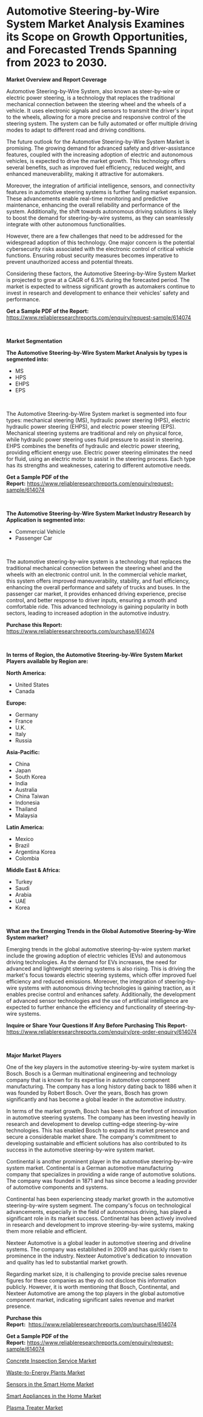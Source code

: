 <p><h1>Automotive Steering-by-Wire System Market Analysis Examines its Scope on Growth Opportunities, and Forecasted Trends Spanning from 2023 to 2030.</h1></p><p><strong>Market Overview and Report Coverage</strong></p>
<p><p>Automotive Steering-by-Wire System, also known as steer-by-wire or electric power steering, is a technology that replaces the traditional mechanical connection between the steering wheel and the wheels of a vehicle. It uses electronic signals and sensors to transmit the driver's input to the wheels, allowing for a more precise and responsive control of the steering system. The system can be fully automated or offer multiple driving modes to adapt to different road and driving conditions.</p><p>The future outlook for the Automotive Steering-by-Wire System Market is promising. The growing demand for advanced safety and driver-assistance features, coupled with the increasing adoption of electric and autonomous vehicles, is expected to drive the market growth. This technology offers several benefits, such as improved fuel efficiency, reduced weight, and enhanced maneuverability, making it attractive for automakers.</p><p>Moreover, the integration of artificial intelligence, sensors, and connectivity features in automotive steering systems is further fueling market expansion. These advancements enable real-time monitoring and predictive maintenance, enhancing the overall reliability and performance of the system. Additionally, the shift towards autonomous driving solutions is likely to boost the demand for steering-by-wire systems, as they can seamlessly integrate with other autonomous functionalities.</p><p>However, there are a few challenges that need to be addressed for the widespread adoption of this technology. One major concern is the potential cybersecurity risks associated with the electronic control of critical vehicle functions. Ensuring robust security measures becomes imperative to prevent unauthorized access and potential threats.</p><p>Considering these factors, the Automotive Steering-by-Wire System Market is projected to grow at a CAGR of 6.3% during the forecasted period. The market is expected to witness significant growth as automakers continue to invest in research and development to enhance their vehicles' safety and performance.</p></p>
<p><strong>Get a Sample PDF of the Report:</strong> <a href="https://www.reliableresearchreports.com/enquiry/request-sample/614074">https://www.reliableresearchreports.com/enquiry/request-sample/614074</a></p>
<p>&nbsp;</p>
<p><strong>Market Segmentation</strong></p>
<p><strong>The Automotive Steering-by-Wire System Market Analysis by types is segmented into:</strong></p>
<p><ul><li>MS</li><li>HPS</li><li>EHPS</li><li>EPS</li></ul></p>
<p>&nbsp;</p>
<p><p>The Automotive Steering-by-Wire System market is segmented into four types: mechanical steering (MS), hydraulic power steering (HPS), electric hydraulic power steering (EHPS), and electric power steering (EPS). Mechanical steering systems are traditional and rely on physical force, while hydraulic power steering uses fluid pressure to assist in steering. EHPS combines the benefits of hydraulic and electric power steering, providing efficient energy use. Electric power steering eliminates the need for fluid, using an electric motor to assist in the steering process. Each type has its strengths and weaknesses, catering to different automotive needs.</p></p>
<p><strong>Get a Sample PDF of the Report:</strong>&nbsp;<a href="https://www.reliableresearchreports.com/enquiry/request-sample/614074">https://www.reliableresearchreports.com/enquiry/request-sample/614074</a></p>
<p>&nbsp;</p>
<p><strong>The Automotive Steering-by-Wire System Market Industry Research by Application is segmented into:</strong></p>
<p><ul><li>Commercial Vehicle</li><li>Passenger Car</li></ul></p>
<p>&nbsp;</p>
<p><p>The automotive steering-by-wire system is a technology that replaces the traditional mechanical connection between the steering wheel and the wheels with an electronic control unit. In the commercial vehicle market, this system offers improved maneuverability, stability, and fuel efficiency, enhancing the overall performance and safety of trucks and buses. In the passenger car market, it provides enhanced driving experience, precise control, and better response to driver inputs, ensuring a smooth and comfortable ride. This advanced technology is gaining popularity in both sectors, leading to increased adoption in the automotive industry.</p></p>
<p><strong>Purchase this Report:</strong>&nbsp; <a href="https://www.reliableresearchreports.com/purchase/614074">https://www.reliableresearchreports.com/purchase/614074</a></p>
<p>&nbsp;</p>
<p><strong>In terms of Region, the Automotive Steering-by-Wire System Market Players available by Region are:</strong></p>
<p>
    <p> <strong> North America: </strong>
        <ul>
            <li>United States</li>
            <li>Canada</li>
        </ul>
        </p> 
    <p> <strong> Europe: </strong>
        <ul>
            <li>Germany</li>
            <li>France</li>
            <li>U.K.</li>
            <li>Italy</li>
            <li>Russia</li>
        </ul>
        </p> 
    <p> <strong> Asia-Pacific: </strong>
        <ul>
            <li>China</li>
            <li>Japan</li>
            <li>South Korea</li>
            <li>India</li>
            <li>Australia</li>
            <li>China Taiwan</li>
            <li>Indonesia</li>
            <li>Thailand</li>
            <li>Malaysia</li>
        </ul>
        </p> 
    <p> <strong> Latin America: </strong>
        <ul>
            <li>Mexico</li>
            <li>Brazil</li>
            <li>Argentina Korea</li>
            <li>Colombia</li>
        </ul>
        </p> 
    <p> <strong> Middle East & Africa: </strong>
        <ul>
            <li>Turkey</li>
            <li>Saudi</li>
            <li>Arabia</li>
            <li>UAE</li>
            <li>Korea</li>
        </ul>
    </p>
    </p>
<p>&nbsp;</p>
<p><strong>What are the Emerging Trends in the Global Automotive Steering-by-Wire System market?</strong></p>
<p><p>Emerging trends in the global automotive steering-by-wire system market include the growing adoption of electric vehicles (EVs) and autonomous driving technologies. As the demand for EVs increases, the need for advanced and lightweight steering systems is also rising. This is driving the market's focus towards electric steering systems, which offer improved fuel efficiency and reduced emissions. Moreover, the integration of steering-by-wire systems with autonomous driving technologies is gaining traction, as it enables precise control and enhances safety. Additionally, the development of advanced sensor technologies and the use of artificial intelligence are expected to further enhance the efficiency and functionality of steering-by-wire systems.</p></p>
<p><strong>Inquire or Share Your Questions If Any Before Purchasing This Report</strong>- <a href="https://www.reliableresearchreports.com/enquiry/pre-order-enquiry/614074">https://www.reliableresearchreports.com/enquiry/pre-order-enquiry/614074</a></p>
<p>&nbsp;</p>
<p><strong>Major Market Players</strong></p>
<p><p>One of the key players in the automotive steering-by-wire system market is Bosch. Bosch is a German multinational engineering and technology company that is known for its expertise in automotive component manufacturing. The company has a long history dating back to 1886 when it was founded by Robert Bosch. Over the years, Bosch has grown significantly and has become a global leader in the automotive industry.</p><p>In terms of the market growth, Bosch has been at the forefront of innovation in automotive steering systems. The company has been investing heavily in research and development to develop cutting-edge steering-by-wire technologies. This has enabled Bosch to expand its market presence and secure a considerable market share. The company's commitment to developing sustainable and efficient solutions has also contributed to its success in the automotive steering-by-wire system market.</p><p>Continental is another prominent player in the automotive steering-by-wire system market. Continental is a German automotive manufacturing company that specializes in providing a wide range of automotive solutions. The company was founded in 1871 and has since become a leading provider of automotive components and systems.</p><p>Continental has been experiencing steady market growth in the automotive steering-by-wire system segment. The company's focus on technological advancements, especially in the field of autonomous driving, has played a significant role in its market success. Continental has been actively involved in research and development to improve steering-by-wire systems, making them more reliable and efficient.</p><p>Nexteer Automotive is a global leader in automotive steering and driveline systems. The company was established in 2009 and has quickly risen to prominence in the industry. Nexteer Automotive's dedication to innovation and quality has led to substantial market growth.</p><p>Regarding market size, it is challenging to provide precise sales revenue figures for these companies as they do not disclose this information publicly. However, it is worth mentioning that Bosch, Continental, and Nexteer Automotive are among the top players in the global automotive component market, indicating significant sales revenue and market presence.</p></p>
<p><strong>Purchase this Report:</strong>&nbsp;&nbsp;<a href="https://www.reliableresearchreports.com/purchase/614074">https://www.reliableresearchreports.com/purchase/614074</a></p>
<p></p>
<p><strong>Get a Sample PDF of the Report:</strong>&nbsp;<a href="https://www.reliableresearchreports.com/enquiry/request-sample/614074">https://www.reliableresearchreports.com/enquiry/request-sample/614074</a></p>
<p><p><a href="https://medium.com/@mayekuhic/concrete-inspection-service-market-size-cagr-trends-2024-2030-6afb50ba0fc5">Concrete Inspection Service Market</a></p><p><a href="https://www.linkedin.com/pulse/waste-to-energy-plants-market-share-amp-new-trends-analysis-report/">Waste-to-Energy Plants Market</a></p><p><a href="https://www.linkedin.com/pulse/sensors-smart-home-market-research-report-unlocks-analysis/">Sensors in the Smart Home Market</a></p><p><a href="https://www.linkedin.com/pulse/smart-appliances-home-market-research-report-unlocks/">Smart Appliances in the Home Market</a></p><p><a href="https://medium.com/@rosaleekoss/plasma-treater-market-size-growth-forecast-2023-2030-9d744b62e296">Plasma Treater Market</a></p></p>